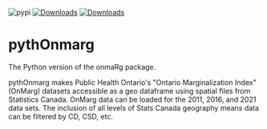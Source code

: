 ![pypi](https://img.shields.io/pypi/v/pythOnmarg.svg)
[![Downloads](https://static.pepy.tech/badge/pythOnmarg/month)](https://pepy.tech/project/pythOnmarg)
[![Downloads](https://static.pepy.tech/badge/pythOnmarg)](https://pepy.tech/project/pythOnmarg)

# pythOnmarg

The Python version of the onmaRg package.

pythOnmarg makes Public Health Ontario's "Ontario Marginalization Index" (OnMarg) datasets accessible as a geo dataframe using spatial files from Statistics Canada.  OnMarg data can be loaded for the 2011, 2016, and 2021 data sets.  The inclusion of all levels of Stats Canada geography means data can be filtered by CD, CSD, etc.

